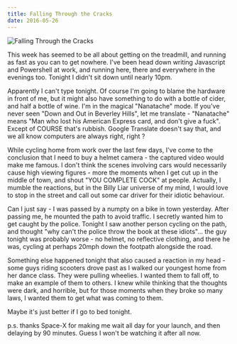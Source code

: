 ```yaml
---
title: Falling Through the Cracks
date: 2016-05-26
---
```


![Falling Through the Cracks](https://source.unsplash.com/dUPDhdeCN84/1600x900)

This week has seemed to be all about getting on the treadmill, and running as fast as you can to get nowhere. I've been head down writing Javascript and Powershell at work, and running here, there and everywhere in the evenings too. Tonight I didn't sit down until nearly 10pm.

Apparently I can't type tonight. Of course I'm going to blame the hardware in front of me, but it might also have something to do with a bottle of cider, and half a bottle of wine. I'm in the magical "Nanatache" mode. If you've never seen "Down and Out in Beverley Hills", let me translate - "Nanatache" means "Man who lost his American Express card, and don't give a fuck". Except of COURSE that's rubbish. Google Translate doesn't say that, and we all know computers are always right, right ?

While cycling home from work over the last few days, I've come to the conclusion that I need to buy a helmet camera - the captured video would make me famous. I don't think the scenes involving cars would necessarily cause high viewing figures - more the moments when I get cut up in the middle of town, and shout "YOU COMPLETE COCK" at people. Actually, I mumble the reactions, but in the Billy Liar universe of my mind, I would love to stop in the street and call out some car driver for their idiotic behaviour.

Can I just say - I was passed by a numpty on a bike in town yesterday. After passing me, he mounted the path to avoid traffic. I secretly wanted him to get caught by the police. Tonight I saw another person cycling on the path, and thought "why can't the police throw the book at these idiots"... the guy tonight was probably worse - no helmet, no reflective clothing, and there he was, cycling at perhaps 20mph down the footpath alongside the road.

Something else happened tonight that also caused a reaction in my head - some guys riding scooters drove past as I walked our youngest home from her dance class. They were pulling wheelies. I wanted them to fall off, to make an example of them to others. I knew while thinking that the thoughts were dark, and horrible, but for those moments when they broke so many laws, I wanted them to get what was coming to them.

Maybe it's just better if I go to bed tonight.

p.s. thanks Space-X for making me wait all day for your launch, and then delaying by 90 minutes. Guess I won't be watching it after all now.